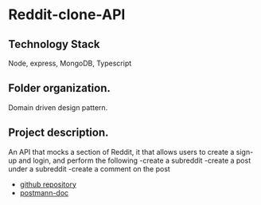 # Reddit-clone-API

## Technology Stack

 Node, express, MongoDB, Typescript

 ## Folder organization.
 Domain driven design pattern.

 ## Project description.

An API that mocks a section of Reddit, it that allows users to create a sign-up and login, and perform the following
-create a subreddit
-create a post under a subreddit
-create a comment on the post


- [github repository](https://github.com/Aktive134/reddit-clone-api/)
- [postmann-doc](https://documenter.getpostman.com/view/21377887/2s8YCbnFNw)



